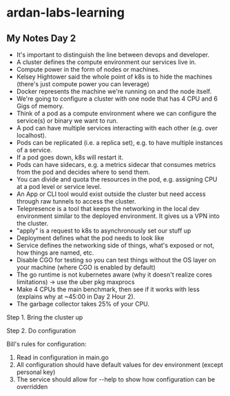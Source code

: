 # ardan-labs-learning

## My Notes Day 2
- It's important to distinguish the line between devops and developer.
- A cluster defines the compute environment our services live in.
- Compute power in the form of nodes or machines.
- Kelsey Hightower said the whole point of k8s is to hide the machines (there's just compute power you can leverage)
- Docker represents the machine we're running on and the node itself.
- We're going to configure a cluster with one node that has 4 CPU and 6 Gigs of memory.
- Think of a pod as a compute environment where we can configure the service(s) or binary we want to run.
- A pod can have multiple services interacting with each other (e.g. over localhost).
- Pods can be replicated (i.e. a replica set), e.g. to have multiple instances of a service.
- If a pod goes down, k8s will restart it.
- Pods can have sidecars, e.g. a metrics sidecar that consumes metrics from the pod and decides where to send them.
- You can divide and quota the resources in the pod, e.g. assigning CPU at a pod level or service level.
- An App or CLI tool would exist outside the cluster but need access through raw tunnels to access the cluster.
- Telepresence is a tool that keeps the networking in the local dev environment similar to the deployed environment. It gives us a VPN into the cluster.
- "apply" is a request to k8s to asynchronously set our stuff up
- Deployment defines what the pod needs to look like
- Service defines the networking side of things, what's exposed or not, how things are named, etc.
- Disable CGO for testing so you can test things without the OS layer on your machine (where CGO is enabled by default)
- The go runtime is not kubernetes aware (why it doesn't realize cores limitations) -> use the uber pkg maxprocs
- Make 4 CPUs the main benchmark, then see if it works with less (explains why at ~45:00 in Day 2 Hour 2).
- The garbage collector takes 25% of your CPU.



Step 1.
Bring the cluster up

Step 2.
Do configuration

Bill's rules for configuration:
1. Read in configuration in main.go
2. All configuration should have default values for dev environment (except personal key)
3. The service should allow for --help to show how configuration can be overridden